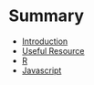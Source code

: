 # Summary

* [Introduction](README.md)
* [Useful Resource](useful_resource.md)
* [R](r/r.md)
* [Javascript](javascript/javascript.md)

